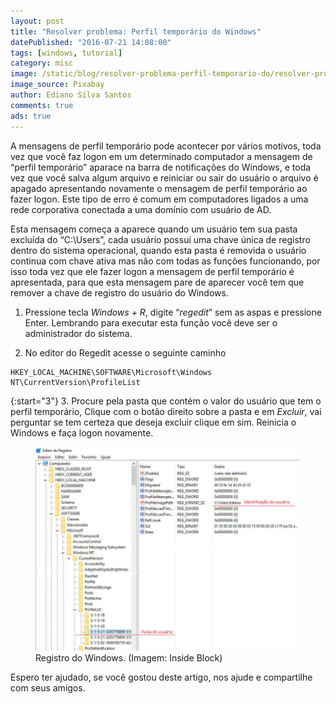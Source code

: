 ```yaml
---
layout: post
title: "Resolver problema: Perfil temporário do Windows"
datePublished: "2016-07-21 14:08:00"
tags: [windows, tutorial]
category: misc
image: /static/blog/resolver-problema-perfil-temporario-do/resolver-problema-perfil-temporario-do.jpg
image_source: Pixabay
author: Ediano Silva Santos
comments: true
ads: true
---
```


A mensagens de perfil temporário pode acontecer por vários motivos, toda vez que você faz logon em um determinado computador a mensagem de “perfil temporário” aparace na barra de notificações do Windows, e toda vez que você salva algum arquivo e reiniciar ou sair do usuário o arquivo é apagado apresentando novamente o mensagem de perfil temporário ao fazer logon. Este tipo de erro é comum em computadores ligados a uma rede corporativa conectada a uma domínio com usuário de AD.

Esta mensagem começa a aparece quando um usuário tem sua pasta excluída do “C:\Users”, cada usuário possui uma chave única de registro dentro do sistema operacional, quando esta pasta é removida o usuário continua com chave ativa mas não com todas as funções funcionando, por isso toda vez que ele fazer logon a mensagem de perfil temporário é apresentada, para que esta mensagem pare de aparecer você tem que remover a chave de registro do usuário do Windows.

1. Pressione tecla *Windows + R*, digite “*regedit*” sem as aspas e pressione Enter. Lembrando para executar esta função você deve ser o administrador do sistema.

2. No editor do Regedit acesse o seguinte caminho

```
HKEY_LOCAL_MACHINE\SOFTWARE\Microsoft\Windows NT\CurrentVersion\ProfileList
```

{:start="3"}
3. Procure pela pasta que contém o valor do usuário que tem o perfil temporário, Clique com o botão direito sobre a pasta e em *Excluir*, vai perguntar se tem certeza que deseja excluir clique em sim. Reinicia o Windows e faça logon novamente.

<figure class="image">
<img alt="Registro do Windows" src="/static/blog/resolver-problema-perfil-temporario-do/regedit-windows.jpg">
<figcaption>Registro do Windows. (Imagem: Inside Block)</figcaption>
</figure>

Espero ter ajudado, se você gostou deste artigo, nos ajude e compartilhe com seus amigos.